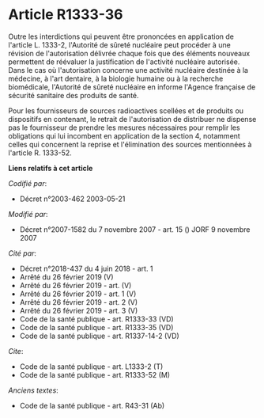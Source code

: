 # Article R1333-36

Outre les interdictions qui peuvent être prononcées en application de l'article L. 1333-2, l'Autorité de sûreté nucléaire
peut procéder à une révision de l'autorisation délivrée chaque fois que des éléments nouveaux permettent de réévaluer la
justification de l'activité nucléaire autorisée. Dans le cas où l'autorisation concerne une activité nucléaire destinée à la
médecine, à l'art dentaire, à la biologie humaine ou à la recherche biomédicale, l'Autorité de sûreté nucléaire en informe
l'Agence française de sécurité sanitaire des produits de santé.

Pour les fournisseurs de sources radioactives scellées et de produits ou dispositifs en contenant, le retrait de
l'autorisation de distribuer ne dispense pas le fournisseur de prendre les mesures nécessaires pour remplir les obligations
qui lui incombent en application de la section 4, notamment celles qui concernent la reprise et l'élimination des sources
mentionnées à l'article R. 1333-52.

**Liens relatifs à cet article**

_Codifié par_:

  - Décret n°2003-462 2003-05-21

_Modifié par_:

  - Décret n°2007-1582 du 7 novembre 2007 - art. 15 () JORF 9 novembre 2007

_Cité par_:

  - Décret n°2018-437 du 4 juin 2018 - art. 1
  - Arrêté du 26 février 2019 (V)
  - Arrêté du 26 février 2019 - art. (V)
  - Arrêté du 26 février 2019 - art. 1 (V)
  - Arrêté du 26 février 2019 - art. 2 (V)
  - Arrêté du 26 février 2019 - art. 3 (V)
  - Code de la santé publique - art. R1333-33 (VD)
  - Code de la santé publique - art. R1333-35 (VD)
  - Code de la santé publique - art. R1337-14-2 (VD)

_Cite_:

  - Code de la santé publique - art. L1333-2 (T)
  - Code de la santé publique - art. R1333-52 (M)

_Anciens textes_:

  - Code de la santé publique - art. R43-31 (Ab)
